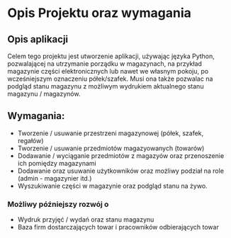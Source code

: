 # Opis Projektu oraz wymagania

## Opis aplikacji

Celem tego projektu jest utworzenie aplikacji, używając języka Python, pozwalającej na utrzymanie porządku w magazynach, na przykład magazynie części
elektronicznych lub nawet we własnym pokoju, po wcześniejszym oznaczeniu półek/szafek. Musi ona także pozwalac na podgląd stanu magazynu z możliwym wydrukiem 
aktualnego stanu magazynu / magazynów.

## Wymagania:
- Tworzenie / usuwanie przestrzeni magazynowej (półek, szafek, regałów)
- Tworzenie / usuwanie przedmiotów magazyowanych (towarów)
- Dodawanie / wyciąganie przedmiotów z magazyów oraz przenoszenie ich pomiędzy magazynami
- Dodawanie oraz usuwanie użytkowników oraz możliwy podział na role (admin - magazynier itd.)
- Wyszukiwanie części w magazynie oraz podgląd stanu na żywo.


### Możliwy późniejszy rozwój o

- Wydruk przyjęć / wydań oraz stanu magazynu
- Baza firm dostarczających towar i pracowników odbierających towar
